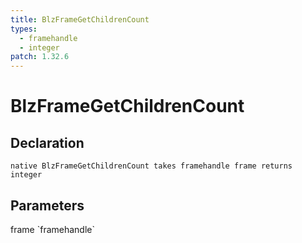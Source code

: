 ```yaml
---
title: BlzFrameGetChildrenCount
types:
  - framehandle
  - integer
patch: 1.32.6
---
```


# BlzFrameGetChildrenCount

## Declaration

```
native BlzFrameGetChildrenCount takes framehandle frame returns integer
```

## Parameters
<dl>
  <dt>frame `framehandle`</dt>
  <dd></dd>
</dl>
